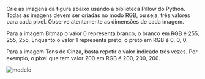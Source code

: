 Crie as imagens da figura abaixo usando a biblioteca Pillow do Python. 
Todas as imagens devem ser criadas no modo RGB, ou seja, três valores para cada pixel. 
Observe atentamente as dimensões de cada imagem. 

Para a imagem Bitmap o valor 0 representa branco, o branco em RGB é 255, 255, 255. 
Enquanto o valor 1 representa preto, o preto em RGB é 0, 0, 0.

Para a imagem Tons de Cinza, basta  repetir o valor indicado três vezes. 
Por exemplo, o pixel que tem valor 200 em RGB é 200, 200, 200.




![modelo](https://user-images.githubusercontent.com/59667691/94375414-ceb0b800-00e9-11eb-92ec-b4ecc2694a92.png)
